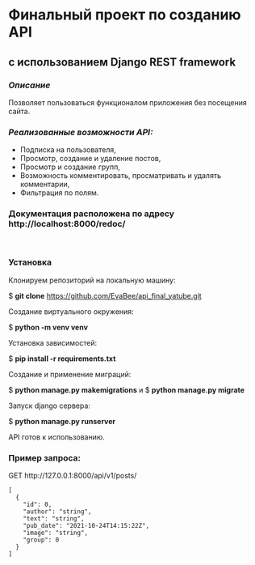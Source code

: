 <h1>Финальный проект по созданию API</h1>
<h2>с использованием Django REST framework</h2>

<h3><i>Описание</h3></i>
Позволяет пользоваться функционалом приложения без посещения сайта.

<h3><i>Реализованные возможности API:</h3></i>
<ul>
  
 <li>Подписка на пользователя,</li>
 <li>Просмотр, создание и удаление постов,</li>
 <li> Просмотр и создание групп,</li>
 <li>Возможность комментировать, просматривать и удалять комментарии,</li>
 <li>Фильтрация по полям.</li></ul>
 <h3>Документация расположена по адресу http://localhost:8000/redoc/</h3><br>
 <h3>Установка</h3>
 Клонируем репозиторий на локальную машину:

$ <b>git clone</b> https://github.com/EvaBee/api_final_yatube.git

Создание виртуального окружения:

$ <b>python -m venv venv</b>

Установка зависимостей:

$ <b>pip install -r requirements.txt</b>

Создание и применение миграций:

$ <b>python manage.py makemigrations</b> и $ <b>python manage.py migrate</b>

Запуск django сервера:

$ <b>python manage.py runserver</b><br>

API готов к использованию.

<h3>Пример запроса:</h3>
GET http://127.0.0.1:8000/api/v1/posts/

```
[
  {
    "id": 0,
    "author": "string",
    "text": "string",
    "pub_date": "2021-10-24T14:15:22Z",
    "image": "string",
    "group": 0
  }
]





